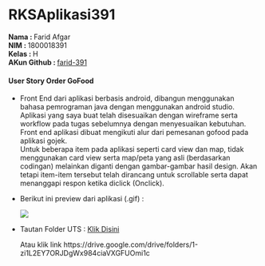 # RKSAplikasi391

<html>
<b >Nama   : </b> Farid Afgar<br/>
<b>NIM    : </b> 1800018391<br/>
<b>Kelas  : </b> H<br/>
<b>AKun Github : </b><a href="https://github.com/farid-391">farid-391</a>


<h4>User Story Order GoFood</h4>

<ul><li>
<p>Front End dari aplikasi berbasis android, dibangun menggunakan bahasa pemrograman java dengan menggunakan android studio.<br/>
Aplikasi yang saya buat telah disesuaikan dengan wireframe serta workflow pada tugas sebelumnya dengan menyesuaikan kebutuhan.<br/>
Front end aplikasi dibuat mengikuti alur dari pemesanan gofood pada aplikasi gojek.<br/>
Untuk beberapa item pada aplikasi seperti card view dan map, tidak menggunakan card view serta map/peta yang asli (berdasarkan codingan) melainkan diganti dengan gambar-gambar hasil design.
Akan tetapi item-item tersebut telah dirancang untuk scrollable serta dapat menanggapi respon ketika diclick (Onclick).</p>
</li>

<li>Berikut ini preview dari aplikasi (.gif) :

<IMG SRC="20210201_122301[1].gif"><br/></li>

<li><p>Tautan Folder UTS : <a href="https://drive.google.com/drive/folders/1-zi1L2EY7ORJDgWx984ciaVXGFUOmi1c?usp=sharing">Klik Disini</a>
<p>Atau klik link https://drive.google.com/drive/folders/1-zi1L2EY7ORJDgWx984ciaVXGFUOmi1c</p>
</li></ul>
</html>
